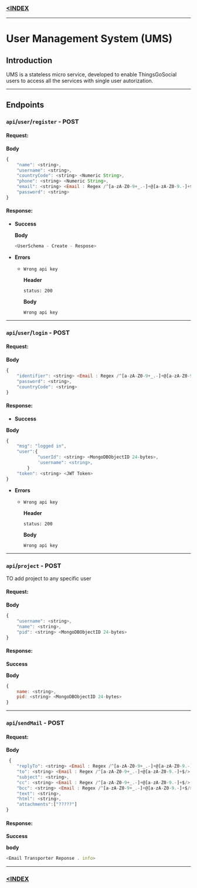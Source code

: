 ### [<INDEX](https://b19kiit.github.io/OEE_DOCS/)

***

# User Management System (UMS)

## Introduction

UMS is a stateless micro service, developed to enable ThingsGoSocial users to access all the services with single user autorization.

***

## Endpoints

### `api`/`user`/`register`  - **POST**

#### Request:

**Body**

```js
{
    "name": <string>,
    "username": <string>,
    "countryCode": <string> <Numeric String>,
    "phone": <string> <Numeric String>,
    "email": <string> <Email : Regex /^[a-zA-Z0-9+_.-]+@[a-zA-Z0-9.-]+$/>,
    "password": <string>
}
```

#### Response:

- **Success**
    
    **Body**
    ```js
    <UserSchema - Create - Respose>
    ```

- **Errors**

    - `Wrong api key`

        **Header**
        ```
        status: 200
        ```
        **Body**
        ```
        Wrong api key
        ```
        
***

### `api`/`user`/`login`  - **POST**

#### Request:

**Body**
```js
{
    "identifier": <string> <Email : Regex /^[a-zA-Z0-9+_.-]+@[a-zA-Z0-9.-]+$/>,
    "password": <string>,
    "countryCode": <string>
}
```

#### Response:

- **Success**

**Body**
```js
{ 
    "msg": "logged in",
    "user":{
            "userId": <string> <MongoDBObjectID 24-bytes>,
            'username": <string>,
        }
    "token": <string> <JWT Token>
}
```
- **Errors**

    - `Wrong api key`

        **Header**
        ```
        status: 200
        ```
        **Body**
        ```
        Wrong api key
        ```

***

### `api`/`project`  - **POST**

TO add project to any specific user

#### Request:

**Body**
```js
{
    "username": <string>,
    "name": <string>,
    "pid": <string> <MongoDBObjectID 24-bytes>
}
```

#### Response:

**Success**

**Body**
```js
{
    name: <string>,
    pid: <string> <MongoDBObjectID 24-bytes>
}
```

***

### `api`/`sendMail` - **POST**

#### Request:
**Body**
```js
 {
    "replyTo": <string> <Email : Regex /^[a-zA-Z0-9+_.-]+@[a-zA-Z0-9.-]+$/>,
    "to": <string> <Email : Regex /^[a-zA-Z0-9+_.-]+@[a-zA-Z0-9.-]+$/>,
    "subject": <string>,
    "cc": <string> <Email : Regex /^[a-zA-Z0-9+_.-]+@[a-zA-Z0-9.-]+$/>,
    "bcc": <string> <Email : Regex /^[a-zA-Z0-9+_.-]+@[a-zA-Z0-9.-]+$/>,
    "text": <string>,
    "html": <string>,
    "attachments":["?????"]
}
```
#### Response:

**Success**

**body**
```js
<Email Transporter Reponse . info>
```

***

### [<INDEX](https://b19kiit.github.io/OEE_DOCS/)

